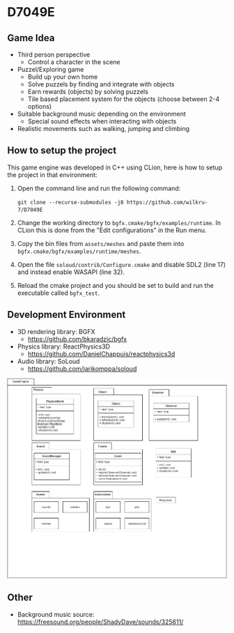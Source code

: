 # D7049E
## Game Idea
- Third person perspective 
  - Control a character in the scene
- Puzzel/Exploring game
  - Build up your own home
  - Solve puzzels by finding and integrate with objects
  - Earn rewards (objects) by solving puzzels
  - Tile based placement system for the objects (choose between 2-4 options)
- Suitable background music depending on the environment
  - Special sound effects when interacting with objects
- Realistic movements such as walking, jumping and climbing 

## How to setup the project
This game engine was developed in C++ using CLion, here is how to setup the project in that environment:
1. Open the command line and run the following command:

    ``git clone --recurse-submodules -j8 https://github.com/wilkru-7/D7049E
   ``

2. Change the working directory to ``bgfx.cmake/bgfx/examples/runtime``. In CLion this is done from the "Edit configurations" in the Run menu.
3. Copy the bin files from ``assets/meshes`` and paste them into ``bgfx.cmake/bgfx/examples/runtime/meshes``.
4. Open the file ``soloud/contrib/Configure.cmake`` and disable SDL2 (line 17) and instead enable WASAPI (line 32).
5. Reload the cmake project and you should be set to build and run the executable called ``bgfx_test``.


## Development Environment
- 3D rendering library: BGFX
  - https://github.com/bkaradzic/bgfx
- Physics library: ReactPhysics3D
  - https://github.com/DanielChappuis/reactphysics3d
- Audio library: SoLoud
  - https://github.com/jarikomppa/soloud
  
![Overview](Overview.png)

## Other
- Background music source: https://freesound.org/people/ShadyDave/sounds/325611/